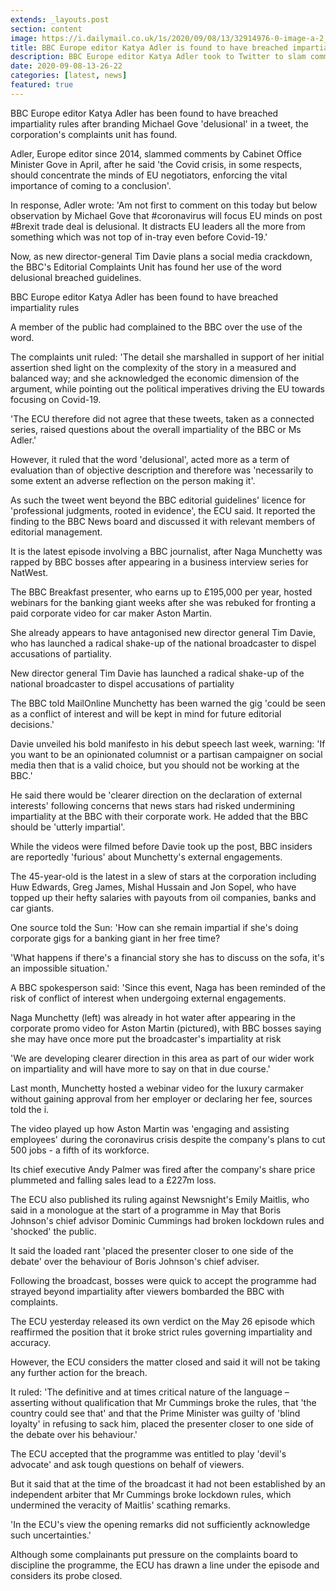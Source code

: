 ```yaml
---
extends: _layouts.post
section: content
image: https://i.dailymail.co.uk/1s/2020/09/08/13/32914976-0-image-a-2_1599567107981.jpg 
title: BBC Europe editor Katya Adler is found to have breached impartiality guidelines 
description: BBC Europe editor Katya Adler took to Twitter to slam comments by Cabinet Office Minister Michael Gove in April and has now been found to have breached impartiality guidelines. 
date: 2020-09-08-13-26-22 
categories: [latest, news] 
featured: true 
--- 
```

BBC Europe editor Katya Adler has been found to have breached impartiality rules after branding Michael Gove 'delusional' in a tweet, the corporation's complaints unit has found. 

Adler, Europe editor since 2014, slammed comments by Cabinet Office Minister Gove in April, after he said 'the Covid crisis, in some respects, should concentrate the minds of EU negotiators, enforcing the vital importance of coming to a conclusion'. 

In response, Adler wrote: 'Am not first to comment on this today but below observation by Michael Gove that #coronavirus will focus EU minds on post #Brexit trade deal is delusional. It distracts EU leaders all the more from something which was not top of in-tray even before Covid-19.'

Now, as new director-general Tim Davie plans a social media crackdown, the BBC's Editorial Complaints Unit has found her use of the word delusional breached guidelines. 

BBC Europe editor Katya Adler has been found to have breached impartiality rules



A member of the public had complained to the BBC over the use of the word.   

The complaints unit ruled: 'The detail she marshalled in support of her initial assertion shed light on the complexity of the story in a measured and balanced way; and she acknowledged the economic dimension of the argument, while pointing out the political imperatives driving the EU towards focusing on Covid-19.

'The ECU therefore did not agree that these tweets, taken as a connected series, raised questions about the overall impartiality of the BBC or Ms Adler.'

However, it ruled that the word 'delusional', acted more as a term of evaluation than of objective description and therefore was 'necessarily to some extent an adverse reflection on the person making it'.

As such the tweet went beyond the BBC editorial guidelines' licence for 'professional judgments, rooted in evidence', the ECU said. It reported the finding to the BBC News board and discussed it with relevant members of editorial management.

It is the latest episode involving a BBC journalist, after Naga Munchetty was rapped by BBC bosses after appearing in a business interview series for NatWest. 

The BBC Breakfast presenter, who earns up to £195,000 per year, hosted webinars for the banking giant weeks after she was rebuked for fronting a paid corporate video for car maker Aston Martin. 

She already appears to have antagonised new director general Tim Davie, who has launched a radical shake-up of the national broadcaster to dispel accusations of partiality.

New director general Tim Davie has launched a radical shake-up of the national broadcaster to dispel accusations of partiality

The BBC told MailOnline Munchetty has been warned the gig 'could be seen as a conflict of interest and will be kept in mind for future editorial decisions.' 

Davie unveiled his bold manifesto in his debut speech last week, warning: 'If you want to be an opinionated columnist or a partisan campaigner on social media then that is a valid choice, but you should not be working at the BBC.' 

He said there would be 'clearer direction on the declaration of external interests' following concerns that news stars had risked undermining impartiality at the BBC with their corporate work. He added that the BBC should be 'utterly impartial'. 

While the videos were filmed before Davie took up the post, BBC insiders are reportedly 'furious' about Munchetty's external engagements.

The 45-year-old is the latest in a slew of stars at the corporation including Huw Edwards, Greg James, Mishal Hussain and Jon Sopel, who have topped up their hefty salaries with payouts from oil companies, banks and car giants. 

One source told the Sun: 'How can she remain impartial if she's doing corporate gigs for a banking giant in her free time?

'What happens if there's a financial story she has to discuss on the sofa, it's an impossible situation.'

A BBC spokesperson said: 'Since this event, Naga has been reminded of the risk of conflict of interest when undergoing external engagements. 

Naga Munchetty (left) was already in hot water after appearing in the corporate promo video for Aston Martin (pictured), with BBC bosses saying she may have once more put the broadcaster's impartiality at risk

'We are developing clearer direction in this area as part of our wider work on impartiality and will have more to say on that in due course.' 

Last month, Munchetty hosted a webinar video for the luxury carmaker without gaining approval from her employer or declaring her fee, sources told the i.

The video played up how Aston Martin was 'engaging and assisting employees' during the coronavirus crisis despite the company's plans to cut 500 jobs - a fifth of its workforce.

Its chief executive Andy Palmer was fired after the company's share price plummeted and falling sales lead to a £227m loss.

The ECU also published its ruling against Newsnight's Emily Maitlis, who said in a monologue at the start of a programme in May that Boris Johnson's chief advisor Dominic Cummings had broken lockdown rules and 'shocked' the public.

It said the loaded rant 'placed the presenter closer to one side of the debate' over the behaviour of Boris Johnson's chief adviser.  

Following the broadcast, bosses were quick to accept the programme had strayed beyond impartiality after viewers bombarded the BBC with complaints.

The ECU yesterday released its own verdict on the May 26 episode which reaffirmed the position that it broke strict rules governing impartiality and accuracy.  

However, the ECU considers the matter closed and said it will not be taking any further action for the breach. 

It ruled: 'The definitive and at times critical nature of the language – asserting without qualification that Mr Cummings broke the rules, that 'the country could see that' and that the Prime Minister was guilty of 'blind loyalty' in refusing to sack him, placed the presenter closer to one side of the debate over his behaviour.'  

The ECU accepted that the programme was entitled to play 'devil's advocate' and ask tough questions on behalf of viewers.  

But it said that at the time of the broadcast it had not been established by an independent arbiter that Mr Cummings broke lockdown rules, which undermined the veracity of Maitlis' scathing remarks. 

'In the ECU's view the opening remarks did not sufficiently acknowledge such uncertainties.' 

Although some complainants put pressure on the complaints board to discipline the programme, the ECU has drawn a line under the episode and considers its probe closed.

